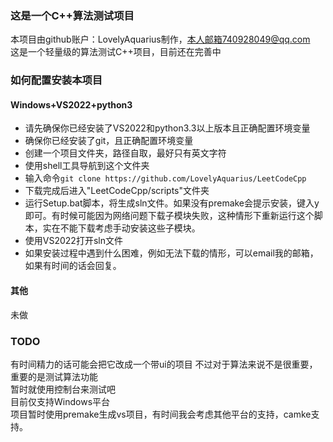 ### 这是一个C++算法测试项目


本项目由github账户：LovelyAquarius制作，本人邮箱740928049@qq.com  
这是一个轻量级的算法测试C++项目，目前还在完善中  

### 如何配置安装本项目

#### Windows+VS2022+python3
- 请先确保你已经安装了VS2022和python3.3以上版本且正确配置环境变量
- 确保你已经安装了git，且正确配置环境变量
- 创建一个项目文件夹，路径自取，最好只有英文字符
- 使用shell工具导航到这个文件夹
- 输入命令``git clone https://github.com/LovelyAquarius/LeetCodeCpp``
- 下载完成后进入"LeetCodeCpp/scripts"文件夹
- 运行Setup.bat脚本，将生成sln文件。如果没有premake会提示安装，键入y即可。有时候可能因为网络问题下载子模块失败，这种情形下重新运行这个脚本，实在不能下载考虑手动安装这些子模块。
- 使用VS2022打开sln文件
- 如果安装过程中遇到什么困难，例如无法下载的情形，可以email我的邮箱，如果有时间的话会回复。

#### 其他
未做


### TODO
有时间精力的话可能会把它改成一个带ui的项目
不过对于算法来说不是很重要，重要的是测试算法功能  
暂时就使用控制台来测试吧  
目前仅支持Windows平台  
项目暂时使用premake生成vs项目，有时间我会考虑其他平台的支持，camke支持。